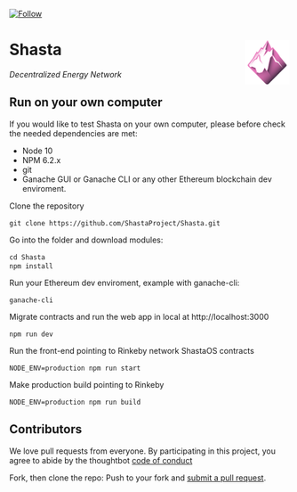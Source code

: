 [![Follow](https://img.shields.io/twitter/follow/Filenation_io.svg?style=social&label=Follow)](https://twitter.com/ethshasta)

# Shasta  <img align="right" src="/logo.png" height="80px" />

_Decentralized Energy Network_

## Run on your own computer

If you would like to test Shasta on your own computer, please before check the needed dependencies are met:
-  Node 10
-  NPM 6.2.x
-  git
- Ganache GUI or Ganache CLI or any other Ethereum blockchain dev enviroment.

Clone the repository
```
git clone https://github.com/ShastaProject/Shasta.git
```

Go into the folder and download modules:
```
cd Shasta
npm install
```

Run your Ethereum dev enviroment, example with ganache-cli:
```
ganache-cli
```

Migrate contracts and run the web app in local at http://localhost:3000
```
npm run dev
```

Run the front-end pointing to Rinkeby network ShastaOS contracts
```
NODE_ENV=production npm run start
```

Make production build pointing to Rinkeby
```
NODE_ENV=production npm run build
```

## Contributors

We love pull requests from everyone. By participating in this project, you agree to abide by the thoughtbot
[code of conduct](https://thoughtbot.com/open-source-code-of-conduct)

Fork, then clone the repo:
Push to your fork and  [submit a pull request](https://github.com/alexsicart/Shasta/pull/new/master).
